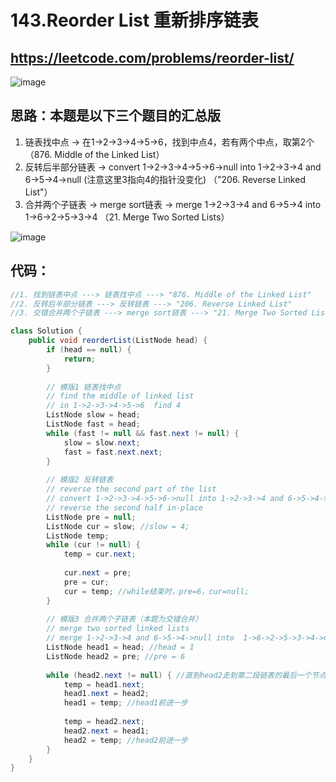 143.Reorder List    重新排序链表
===
https://leetcode.com/problems/reorder-list/
----

![image](https://user-images.githubusercontent.com/91653378/137575361-79ac5691-155b-403d-a987-c513c0cccdcc.png)


思路：本题是以下三个题目的汇总版
----
1. 链表找中点 -> 在1->2->3->4->5->6，找到中点4，若有两个中点，取第2个 （876. Middle of the Linked List）
2. 反转后半部分链表 -> convert 1->2->3->4->5->6->null into 1->2->3->4 and 6->5->4->null (注意这里3指向4的指针没变化) （"206. Reverse Linked List"）
3. 合并两个子链表 -> merge sort链表 -> merge 1->2->3->4 and 6->5->4 into 1->6->2->5->3->4 （21. Merge Two Sorted Lists）

![image](https://user-images.githubusercontent.com/91653378/137575453-1912f725-9d15-4917-adbc-aeb32f58fc6f.png)

代码：
----
````java
//1. 找到链表中点 ---> 链表找中点 ---> "876. Middle of the Linked List"
//2. 反转后半部分链表 ---> 反转链表 ---> "206. Reverse Linked List"
//3. 交错合并两个子链表 ---> merge sort链表 ---> "21. Merge Two Sorted Lists"

class Solution {
    public void reorderList(ListNode head) {
        if (head == null) {
            return;
        }
        
        // 模版1 链表找中点
        // find the middle of linked list
        // in 1->2->3->4->5->6  find 4
        ListNode slow = head;
        ListNode fast = head;
        while (fast != null && fast.next != null) {
            slow = slow.next;
            fast = fast.next.next;
        }
        
        // 模版2 反转链表
        // reverse the second part of the list
        // convert 1->2->3->4->5->6->null into 1->2->3->4 and 6->5->4->null(注意这里3指向4的指针没变化)
        // reverse the second half in-place
        ListNode pre = null;
        ListNode cur = slow; //slow = 4;
        ListNode temp;
        while (cur != null) {
            temp = cur.next;
            
            cur.next = pre;
            pre = cur;
            cur = temp; //while结束时，pre=6，cur=null;
        }
        
        // 模版3 合并两个子链表（本题为交错合并）
        // merge two sorted linked lists
        // merge 1->2->3->4 and 6->5->4->null into  1->6->2->5->3->4->null;
        ListNode head1 = head; //head = 1
        ListNode head2 = pre; //pre = 6
        
        while (head2.next != null) { //直到head2走到第二段链表的最后一个节点，此时第一段链表的最后一个节点连到这里
            temp = head1.next;
            head1.next = head2;
            head1 = temp; //head1前进一步
            
            temp = head2.next;
            head2.next = head1;
            head2 = temp; //head2前进一步
        }
    }
}
````
